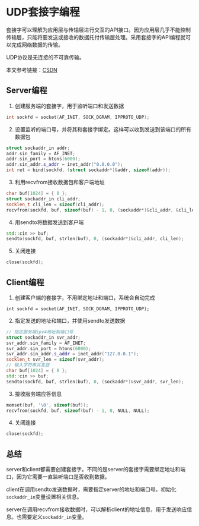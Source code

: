 # UDP套接字编程

套接字可以理解为应用层与传输层进行交互的API接口。因为应用层几乎不能控制传输层，只能将要发送或接收的数据托付传输层处理。采用套接字的API编程就可以完成网络数据的传输。

UDP协议是无连接的不可靠传输。

本文参考链接：[CSDN](https://blog.csdn.net/weixin_44472033/article/details/111769525)

## Server编程

1. 创建服务端的套接字，用于监听端口和发送数据

```c++
int sockfd = socket(AF_INET, SOCK_DGRAM, IPPROTO_UDP);
```

2. 设置监听的端口号，并将其和套接字绑定。这样可以收到发送到该端口的所有数据包

```c++
struct sockaddr_in addr;
addr.sin_family = AF_INET;
addr.sin_port = htons(6000);
addr.sin_addr.s_addr = inet_addr("0.0.0.0");
int ret = bind(sockfd, (struct sockaddr*)&addr, sizeof(addr));
```

3. 利用recvfrom接收数据包和客户端地址

```c++
char buf[1024] = { 0 };
struct sockaddr_in cli_addr;
socklen_t cli_len = sizeof(cli_addr);
recvfrom(sockfd, buf, sizeof(buf) - 1, 0, (sockaddr*)&cli_addr, &cli_len);
```

4. 用sendto将数据发送到客户端

```c++
std::cin >> buf;
sendto(sockfd, buf, strlen(buf), 0, (sockaddr*)&cli_addr, cli_len);
```

5. 关闭连接

```c++
close(sockfd);
```

## Client编程

1. 创建客户端的套接字，不用绑定地址和端口，系统会自动完成

```
int sockfd = socket(AF_INET, SOCK_DGRAM, IPPROTO_UDP);
```

2. 指定发送的地址和端口，并使用sendto发送数据

```c++
// 指定服务端ipv4地址和端口号
struct sockaddr_in svr_addr; 
svr_addr.sin_family = AF_INET;
svr_addr.sin_port = htons(6000);
svr_addr.sin_addr.s_addr = inet_addr("127.0.0.1"); 
socklen_t svr_len = sizeof(svr_addr);
// 输入字符串并发送
char buf[1024] = { 0 };
std::cin >> buf;
sendto(sockfd, buf, strlen(buf), 0, (sockaddr*)&svr_addr, svr_len);
```

3. 接收服务端应答信息

```c++
memset(buf, '\0', sizeof(buf));
recvfrom(sockfd, buf, sizeof(buf) - 1, 0, NULL, NULL);
```

4. 关闭连接

```c++
close(sockfd);
```

## 总结

server和client都需要创建套接字。不同的是server的套接字需要绑定地址和端口，因为它需要一直监听端口是否收到数据。

client在调用sendto发送数据时，需要指定server的地址和端口号。初始化`sockaddr_in`变量设置相关信息。

server在调用recvfrom接收数据时，可以解析client的地址信息，用于发送响应信息。也需要定义`sockaddr_in`变量。
